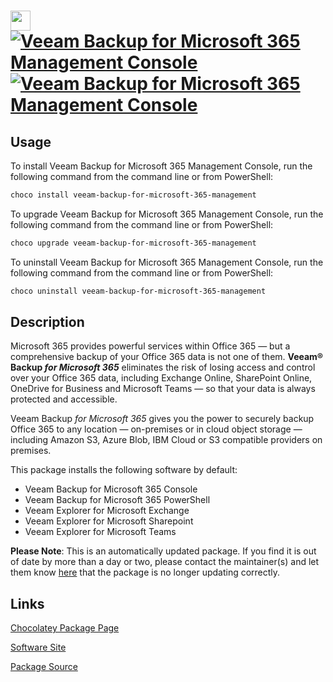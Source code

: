 ﻿# <img src="https://cdn.jsdelivr.net/gh/mkevenaar/chocolatey-packages@b27b7e0cbd48b56d7f6ad97a54e213705877715b/icons/veeam-backup-for-microsoft-365-management.png" width="32" height="32"/> [![Veeam Backup for Microsoft 365 Management Console](https://img.shields.io/chocolatey/v/veeam-backup-for-microsoft-365-management.svg?label=Veeam+Backup+for+Microsoft+365+Management+Console)](https://community.chocolatey.org/packages/veeam-backup-for-microsoft-365-management) [![Veeam Backup for Microsoft 365 Management Console](https://img.shields.io/chocolatey/dt/veeam-backup-for-microsoft-365-management.svg)](https://community.chocolatey.org/packages/veeam-backup-for-microsoft-365-management)

## Usage

To install Veeam Backup for Microsoft 365 Management Console, run the following command from the command line or from PowerShell:

```powershell
choco install veeam-backup-for-microsoft-365-management
```

To upgrade Veeam Backup for Microsoft 365 Management Console, run the following command from the command line or from PowerShell:

```powershell
choco upgrade veeam-backup-for-microsoft-365-management
```

To uninstall Veeam Backup for Microsoft 365 Management Console, run the following command from the command line or from PowerShell:

```powershell
choco uninstall veeam-backup-for-microsoft-365-management
```

## Description

Microsoft 365 provides powerful services within Office 365 — but a comprehensive backup of your Office 365 data is not one of them. **Veeam® Backup _for Microsoft 365_** eliminates the risk of losing access and control over your Office 365 data, including Exchange Online, SharePoint Online, OneDrive for Business and Microsoft Teams — so that your data is always protected and accessible.

Veeam Backup _for Microsoft 365_ gives you the power to securely backup Office 365 to any location — on-premises or in cloud object storage — including Amazon S3, Azure Blob, IBM Cloud or S3 compatible providers on premises.

This package installs the following software by default:

* Veeam Backup for Microsoft 365 Console
* Veeam Backup for Microsoft 365 PowerShell
* Veeam Explorer for Microsoft Exchange
* Veeam Explorer for Microsoft Sharepoint
* Veeam Explorer for Microsoft Teams

**Please Note**: This is an automatically updated package. If you find it is
out of date by more than a day or two, please contact the maintainer(s) and
let them know [here](https://github.com/mkevenaar/chocolatey-packages/issues) that the package is no longer updating correctly.


## Links

[Chocolatey Package Page](https://community.chocolatey.org/packages/veeam-backup-for-microsoft-365-management)

[Software Site](http://www.veeam.com/)

[Package Source](https://github.com/mkevenaar/chocolatey-packages/tree/master/automatic/veeam-backup-for-microsoft-365-management)

